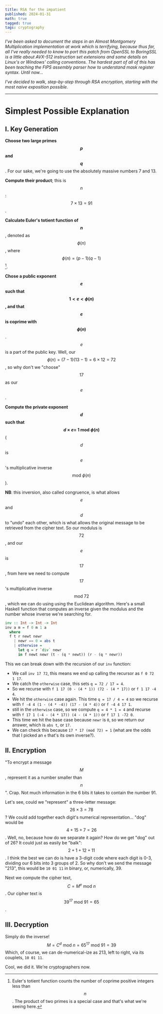```yaml
---
title: RSA for the impatient
published: 2024-01-31
math: true
tagged: true
tags: cryptography
---
```


_I've been asked to document the steps in an Almost Montgomery
Multiplication implementation at work which is terrifying, because
thus far, all I've really needed to know to port this patch from
OpenSSL to BoringSSL is a little about AVX-512 instruction set
extensions and some details on Linux's or Windows' calling
conventions. The hardest part of all of this has been teaching the
FIPS assembly parser how to understand mask register syntax. Until
now…_

_I've decided to walk, step-by-step through RSA encryption, starting
with the most naive exposition possible._

---

# Simplest Possible Explanation

## I. Key Generation

**Choose two large primes $$p$$ and $$q$$**. For our sake, we're going
to use the absolutely massive numbers 7 and 13.

**Compute their product**; this is $$n$$: $$7 \times 13 = 91$$.

**Calculate Euler's totient function of $$n$$**, denoted as
$$\phi(n)$$, where $$\phi(n) = (p - 1)(q - 1)$$[^tot].

[^tot]: Euler's totient function counts the number of coprime positive
    integers less than $$n$$. The product of two primes is a special
    case and that's what we're seeing here.

**Chose a public exponent $$e$$ such that $$1 \lt e \lt \phi(n)$$, and
that $$e$$ is coprime with $$\phi(n)$$**. $$e$$ is a part of the
public key. Well, our $$\phi(n) = (7 - 1)(13 - 1) = 6 \times 12 =
72$$, so why don't we "choose" $$17$$ as our $$e$$.

**Compute the private exponent $$d$$ such that $$d \times e =\ 1\
\text{mod}\ \phi(n)$$** ($$d$$ is $$e$$'s multiplicative inverse
$$\text{mod}\ \phi(n)$$).
	 
**NB**: this inversion, also called congruence, is what allows $$e$$
and $$d$$ to "undo" each other, which is what allows the original
message to be retrieved from the cipher text.  So our modulus is
$$72$$, and our $$e$$ is $$17$$, from here we need to compute $$17$$'s
multiplicative inverse $$\text{mod}\ 72$$, which we can do using using
the Euclidean algorithm. Here's a small Haskell function that computes
an inverse given the modulus and the number whose inverse we're
searching for.

```haskell
inv :: Int -> Int -> Int
inv a m = f 0 m 1 a
  where
  f t r newt newr
    | newr == 0 = abs t
    | otherwise =
      let q = r `div` newr
      in f newt newr (t - (q * newt)) (r - (q * newr))
```

This we can break down with the recursion of our `inv` function:

* We call `inv 17 72`, this means we end up calling the recursor as `f
  0 72 1 17`.
* We catch the `otherwise` case, this sets `q = 72 / 17 = 4`.
* So we recurse with `f 1 17 (0 - (4 * 1)) (72 - (4 * 17))` or `f 1 17
  -4 4`.
* We hit the `otherwise` case again. This time `q = 17 / 4 = 4` so we
  recurse with `f -4 4 (1 - (4 * -4)) (17 - (4 * 4))` or `f -4 4 17
  1`.
* still in the `otherwise` case, so we compute `q = 4 * 1 = 4` and
  recurse with `f 17 1 (-4 - (4 * 17)) (4 - (4 * 1))` or `f 17 1 -72
  0`.
* This time we hit the base case because `newr` is `0`, so we return
  our answer, which is `abs t`, or `17`.
* We can check this because `17 * 17 (mod 72) = 1` (what are the odds
  that I picked an `e` that's its own inverse?).

## II. Encryption

"To encrypt a message $$M$$, represent it as a number smaller than
$$n$$". Crap. Not much information in the 6 bits it takes to contain
the number 91.

Let's see, could we "represent" a three-letter message: $$26 \times 3
= 78$$? We could add together each digit's numerical representation…
"dog" would be $$4 + 15 + 7 = 26$$. Well, no, because how do we
separate it again?  How do we get "dog" out of 26? It could just as
easily be "balk": $$2 + 1 + 12 + 11$$. I think the best we can do is
have a 3-digit code where each digit is 0-3, dividing our 6 bits into
3 groups of 2. So why don't we send the message "213", this would be
`10 01 11` in binary, or, numerically, 39.

Next we compute the cipher text, $$C = M^e\ \text{mod}\ n$$. Our
cipher text is $$39^{17}\ \text{mod}\ 91 = 65$$.

## III. Decryption

Simply do the inverse! $$M = C^d\ \text{mod}\ n = 65^{17}\ \text{mod}\
91 = 39$$ Which, of course, we can de-numerical-ize as 213, left to
right, via its couplets, `10 01 11`.

Cool, we did it. We're cryptographers now.
